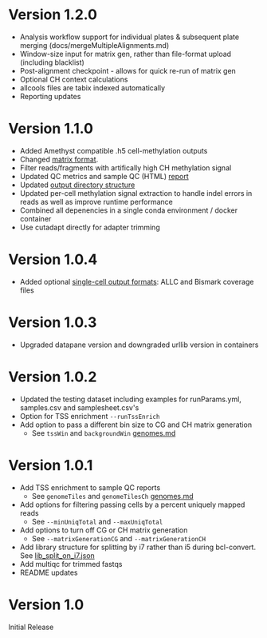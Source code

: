 # Version 1.2.0
* Analysis workflow support for individual plates & subsequent plate merging (docs/mergeMultipleAlignments.md)
* Window-size input for matrix gen, rather than file-format upload (including blacklist)
* Post-alignment checkpoint - allows for quick re-run of matrix gen
* Optional CH context calculations
* allcools files are tabix indexed automatically
* Reporting updates

# Version 1.1.0
* Added Amethyst compatible .h5 cell-methylation outputs
* Changed [matrix format](docs/outputs.md#matrix-detailed-descriptions).
* Filter reads/fragments with artifically high CH methylation signal 
* Updated QC metrics and sample QC (HTML) [report](docs/qcReport.md)
* Updated [output directory structure](docs/outputs.md)
* Updated per-cell methylation signal extraction to handle indel errors in reads as well as improve runtime performance
* Combined all depenencies in a single conda environment / docker container
* Use cutadapt directly for adapter trimming

# Version 1.0.4
* Added optional [single-cell output formats](docs/analysisParameters.md#optional-intermediate-file-outputs): ALLC and Bismark coverage files

# Version 1.0.3
* Upgraded datapane version and downgraded urllib version in containers

# Version 1.0.2
* Updated the testing dataset including examples for runParams.yml, samples.csv and samplesheet.csv's
* Option for TSS enrichment `--runTssEnrich`
* Add option to pass a different bin size to CG and CH matrix generation
    - See `tssWin` and `backgroundWin` [genomes.md ](docs/genomes.md)

# Version 1.0.1
* Add TSS enrichment to sample QC reports
    - See `genomeTiles` and `genomeTilesCh` [genomes.md ](docs/genomes.md)
* Add options for filtering passing cells by a percent uniquely mapped reads
    - See `--minUniqTotal` and `--maxUniqTotal`
* Add options to turn off CG or CH matrix generation 
    - See `--matrixGenerationCG` and `--matrixGenerationCH`
* Add library structure for splitting by i7 rather than i5 during bcl-convert. See [lib_split_on_i7.json](references/lib_split_on_i7.json)
* Add multiqc for trimmed fastqs
* README updates

# Version 1.0
Initial Release
